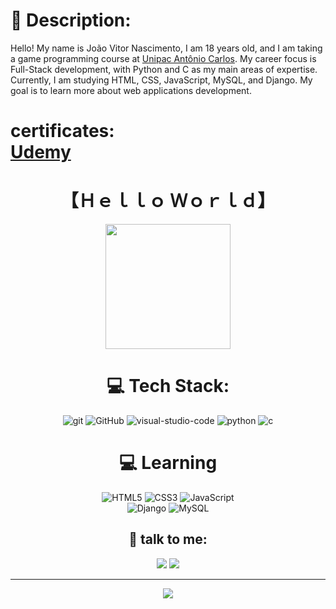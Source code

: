 # 💫 Description:
Hello! My name is João Vitor Nascimento, I am 18 years old, and I am taking a game programming course at <a href="https://goo.gl/maps/rwLpJBVZYNUxhKJy9" target="_blank">Unipac Antônio Carlos</a>. My career focus is Full-Stack development, with Python and C as my main areas of expertise. Currently, I am studying HTML, CSS, JavaScript, MySQL, and Django. My goal is to learn more about web applications development.
<h1>
    certificates: <br>
    <a href="https://udemy-certificate.s3.amazonaws.com/pdf/UC-113f9221-e703-43e4-ad71-5d7333479eb6.pdf">Udemy</a>
</h1>
<h1 align="center">
  【Ｈｅｌｌｏ Ｗｏｒｌｄ】
</h1>
<div align="center">
    <a href="https://github.com/wendellast">
    <img height="200em" width="200em" src="https://github.com/joaovitorferrei/joaovitorferrei/assets/116923399/2e5ce5f9-6924-4a6f-93a7-f1fcbfbf127e"/></a>
<div>

# 💻 Tech Stack:
<div class="image">
    <img src="https://img.shields.io/badge/GIT-E44C30?style=for-the-badge&logo=git&logoColor=white" alt="git">
    <img src="https://img.shields.io/badge/GitHub-100000?style=for-the-badge&logo=github&logoColor=white" alt="GitHub"/>
    <img src="https://img.shields.io/badge/VS%20Code-007ACC?style=for-the-badge&logo=visual-studio-code&logoColor=white" alt="visual-studio-code">
    <img src="https://img.shields.io/badge/Python-3776AB?style=for-the-badge&logo=python&logoColor=white" alt="python">
    <img src="https://img.shields.io/badge/C-00599C?style=for-the-badge&logo=c&logoColor=white" alt="c">
</div>
<h1 align="center">
    💻 Learning
</h1>

<div class="image">
    <img src="https://img.shields.io/badge/HTML5-E34F26?style=for-the-badge&logo=HTML5&logoColor=white" alt="HTML5"/>
    <img src="https://img.shields.io/badge/CSS3-1572B6?style=for-the-badge&logo=CSS3&logoColor=white" alt="CSS3"/>
    <img src="https://img.shields.io/badge/JavaScript-F7DF1E?style=for-the-badge&logo=JavaScript&logoColor=white" alt="JavaScript"/><br>
    <img src="https://img.shields.io/badge/Django-092E20?style=for-the-badge&logo=django&logoColor=white" alt="Django"/>
    <img src="https://img.shields.io/badge/MySQL-005C84?style=for-the-badge&logo=mysql&logoColor=white" alt="MySQL"/>
</div>

## 📱 talk to me:
<a href = "mailto:joaovitorferreira24eu@gmail.com"><img src="https://img.shields.io/badge/-Gmail-%23333?style=for-the-badge&logo=gmail&logoColor=white" target="_blank"></a>
<a href="https://www.linkedin.com/in/jo%C3%A3o-vitor-nascimento-82b152286" target="_blank"><img src="https://img.shields.io/badge/-LinkedIn-%230077B5?style=for-the-badge&logo=linkedin&logoColor=white" target="_blank"></a>


    
---
[![](https://visitcount.itsvg.in/api?id=joaovitorferrei&icon=0&color=0)](https://visitcount.itsvg.in)

<!-- Proudly created with GPRM ( https://gprm.itsvg.in ) -->
